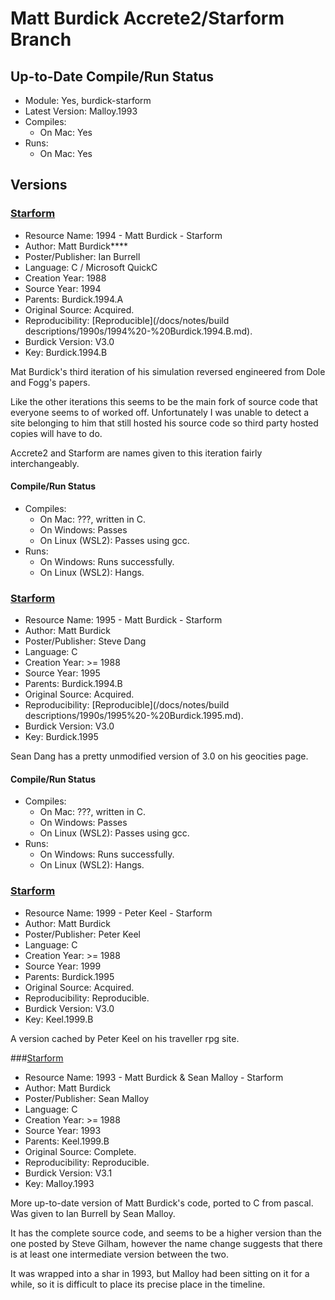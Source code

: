 # Matt Burdick Accrete2/Starform Branch

## Up-to-Date Compile/Run Status

- Module: Yes, burdick-starform
- Latest Version: Malloy.1993
- Compiles: 
    - On Mac: Yes
- Runs:
    - On Mac: Yes

## Versions

### [Starform](http://znark.com/create/accrete.html)

- Resource Name: 1994 - Matt Burdick - Starform
- Author: Matt Burdick****
- Poster/Publisher: Ian Burrell
- Language: C / Microsoft QuickC
- Creation Year: 1988
- Source Year: 1994
- Parents: Burdick.1994.A
- Original Source: Acquired.
- Reproducibility: [Reproducible](/docs/notes/build descriptions/1990s/1994%20-%20Burdick.1994.B.md).
- Burdick Version: V3.0
- Key: Burdick.1994.B

Mat Burdick's third iteration of his simulation reversed engineered from Dole and Fogg's papers. 

Like the other iterations this seems to be the main fork of source code that everyone seems to of worked off. Unfortunately I was unable 
to detect a site belonging to him that still hosted his source code so third party hosted copies will have to do.

Accrete2 and Starform are names given to this iteration fairly interchangeably.

#### Compile/Run Status
- Compiles:
  - On Mac: ???, written in C.
  - On Windows: Passes
  - On Linux (WSL2): Passes using gcc.
- Runs:
  - On Windows: Runs successfully.
  - On Linux (WSL2): Hangs.

### [Starform](http://reocities.com/CapeCanaveral/8191/usml.html)

- Resource Name: 1995 - Matt Burdick - Starform
- Author: Matt Burdick
- Poster/Publisher: Steve Dang
- Language: C
- Creation Year: >= 1988
- Source Year: 1995
- Parents: Burdick.1994.B
- Original Source: Acquired.
- Reproducibility: [Reproducible](/docs/notes/build descriptions/1990s/1995%20-%20Burdick.1995.md).
- Burdick Version: V3.0
- Key: Burdick.1995

Sean Dang has a pretty unmodified version of 3.0 on his geocities page.

#### Compile/Run Status
- Compiles:
  - On Mac: ???, written in C.
  - On Windows: Passes
  - On Linux (WSL2): Passes using gcc.
- Runs:
  - On Windows: Runs successfully.
  - On Linux (WSL2): Hangs.

### [Starform](http://seegras.discordia.ch/Roleplay/Traveller/Software/StarForm.tgz)

- Resource Name: 1999 - Peter Keel - Starform
- Author: Matt Burdick
- Poster/Publisher: Peter Keel
- Language: C
- Creation Year: >= 1988
- Source Year: 1999
- Parents: Burdick.1995
- Original Source: Acquired.
- Reproducibility: Reproducible.
- Burdick Version: V3.0
- Key: Keel.1999.B

A version cached by Peter Keel on his traveller rpg site.

###[Starform](https://groups.google.com/forum/#!topic/rec.games.design/xp8edV1wyIE)

- Resource Name: 1993 - Matt Burdick & Sean Malloy - Starform
- Author: Matt Burdick
- Poster/Publisher: Sean Malloy
- Language: C
- Creation Year: >= 1988
- Source Year: 1993
- Parents: Keel.1999.B
- Original Source: Complete.
- Reproducibility: Reproducible.
- Burdick Version: V3.1
- Key: Malloy.1993

More up-to-date version of Matt Burdick's code, ported to C from pascal. Was given to Ian Burrell by Sean Malloy. 

It has the complete source code, and seems to be a higher version than the one posted by Steve Gilham, however the name change suggests that there is at least 
one intermediate version between the two.
 
It was wrapped into a shar in 1993, but Malloy had been sitting on it for a while, so it is difficult to place its precise place in the timeline.
